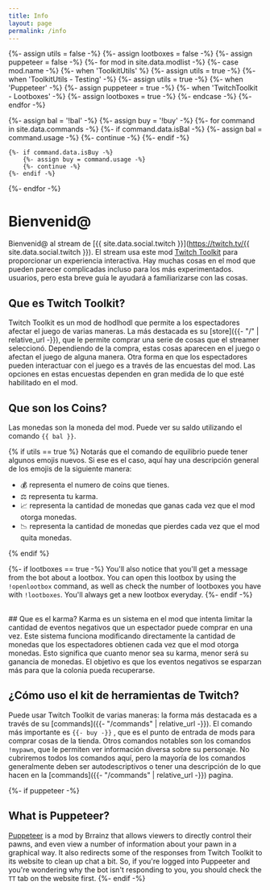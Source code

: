 ```yaml
---
title: Info
layout: page
permalink: /info
---
```


{%- assign utils = false -%}
{%- assign lootboxes = false -%}
{%- assign puppeteer = false -%}
{%- for mod in site.data.modlist -%}
    {%- case mod.name -%}
        {%- when 'ToolkitUtils' %}
            {%- assign utils = true -%}
        {%- when 'ToolkitUtils - Testing' -%}
            {%- assign utils = true -%}
        {%- when 'Puppeteer' -%}
            {%- assign puppeteer = true -%}
        {%- when 'TwitchToolkit - Lootboxes' -%}
            {%- assign lootboxes = true -%}
    {%- endcase -%}
{%- endfor -%}


{%- assign bal = '!bal' -%}
{%- assign buy = '!buy' -%}
{%- for command in site.data.commands -%}
    {%- if command.data.isBal -%}
        {%- assign bal = command.usage -%}
        {%- continue -%}
    {%- endif -%}

    {%- if command.data.isBuy -%}
        {%- assign buy = command.usage -%}
        {%- continue -%}
    {%- endif -%}
{%- endfor -%}

# Bienvenid@

Bienvenid@ al stream de [{{ site.data.social.twitch }}](https://twitch.tv/{{ site.data.social.twitch }}).
El stream usa este mod
[Twitch Toolkit](https://steamcommunity.com/sharedfiles/filedetails/?id=1718525787) para proporcionar un
experiencia interactiva. Hay muchas cosas en el mod que pueden parecer complicadas incluso para los más experimentados.
usuarios, pero esta breve guía le ayudará a familiarizarse con las cosas.

## Que es Twitch Toolkit?

Twitch Toolkit es un mod de hodlhodl que permite a los espectadores afectar el juego de varias maneras. 
La más destacada es su [store]({{- "/" | relative_url -}}), que le permite comprar una serie de
cosas que el streamer seleccionó. Dependiendo de la compra, estas cosas aparecen en el juego o afectan el
juego de alguna manera. Otra forma en que los espectadores pueden interactuar con el juego es a través de las encuestas del mod.
Las opciones en estas encuestas dependen en gran medida de lo que esté habilitado en el mod.

## Que son los Coins?

Las monedas son la moneda del mod. Puede ver su saldo utilizando el comando `{{ bal }}`. 

{% if utils == true %}
Notarás que el comando de equilibrio puede tener algunos emojis nuevos. Si ese es el caso, aquí hay una descripción general
de los emojis de la siguiente manera:

- 💰 representa el numero de coins que tienes.
- ⚖ representa tu karma.
- 📈 representa la cantidad de monedas que ganas cada vez que el mod otorga monedas.
- 📉 representa la cantidad de monedas que pierdes cada vez que el mod quita monedas.

{% endif %}


{%- if lootboxes == true -%}
You'll also notice that you'll get a message from the bot about a lootbox. You can open this lootbox
by using the `!openlootbox` command, as well as check the number of lootboxes you have with `!lootboxes`.
You'll always get a new lootbox everyday.
{%- endif -%}


<br/>
## Que es el karma?
Karma es un sistema en el mod que intenta limitar la cantidad de eventos negativos que un espectador puede comprar en
una vez. Este sistema funciona modificando directamente la cantidad de monedas que los espectadores obtienen cada vez que el mod otorga monedas.
Esto significa que cuanto menor sea su karma, menor será su ganancia de monedas. El objetivo es que
los eventos negativos se esparzan más para que la colonia pueda recuperarse.

## ¿Cómo uso el kit de herramientas de Twitch?

Puede usar Twitch Toolkit de varias maneras: la forma más destacada es a través de su
[commands]({{- "/commands" | relative_url -}}). El comando más importante es `{{- buy -}}`
, que es el punto de entrada de mods para comprar cosas de la tienda. Otros comandos notables
son los comandos `!mypawn`, que le permiten ver información diversa sobre su personaje. No cubriremos
todos los comandos aquí, pero la mayoría de los comandos generalmente deben ser autodescriptivos o tener una descripción de
lo que hacen en la [commands]({{- "/commands" | relative_url -}}) pagina.


{%- if puppeteer -%}
<br/>
## What is Puppeteer?

[Puppeteer](https://steamcommunity.com/sharedfiles/filedetails/?id=2057192142) is a mod by Brrainz that
allows viewers to directly control their pawns, and even view a number of information about your pawn in
a graphical way. It also redirects some of the responses from Twitch Toolkit to its website to clean up
chat a bit. So, if you're logged into Puppeeter and you're wondering why the bot isn't responding to you,
you should check the `TT` tab on the website first.
{%- endif -%}
